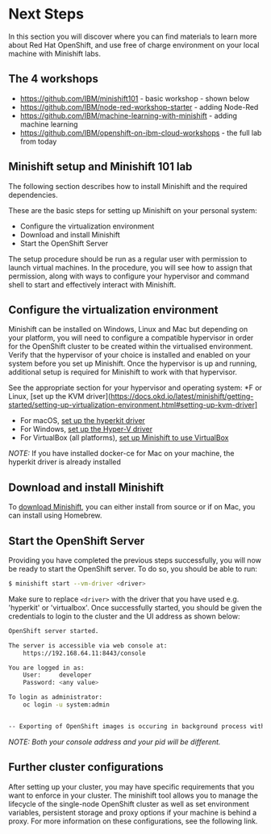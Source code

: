 # Next Steps

In this section you will discover where you can find materials to learn more about Red Hat OpenShift, and use free of charge environment on your local machine with Minishift labs.

## The 4 workshops

* ​https://github.com/IBM/minishift101 - basic workshop - shown below
* https://github.com/IBM/node-red-workshop-starter - adding Node-Red
* https://github.com/IBM/machine-learning-with-minishift - adding machine learning
* https://github.com/IBM/openshift-on-ibm-cloud-workshops - the full lab from today

## Minishift setup and Minishift 101 lab

The following section describes how to install Minishift and the required dependencies.

These are the basic steps for setting up Minishift on your personal system:

- ​Configure the virtualization environment
- ​Download and install Minishift
- ​Start the OpenShift Server

The setup procedure should be run as a regular user with permission to launch virtual machines. In the procedure, you will see how to assign that permission, along with ways to configure your hypervisor and command shell to start and effectively interact with Minishift.

## Configure the virtualization environment

Minishift can be installed on Windows, Linux and Mac but depending on your platform, you will need to configure a compatible hypervisor in order for the OpenShift cluster to be created within the virtualised environment. Verify that the hypervisor of your choice is installed and enabled on your system before you set up Minishift. Once the hypervisor is up and running, additional setup is required for Minishift to work with that hypervisor.

See the appropriate section for your hypervisor and operating system:
*F or Linux, [set up the KVM driver](https://docs.okd.io/latest/minishift/getting-started/setting-up-virtualization-environment.html#setting-up-kvm-driver]
* For macOS, [set up the hyperkit driver](https://docs.okd.io/latest/minishift/getting-started/setting-up-virtualization-environment.html#setting-up-hyperkit-driver)
* For Windows, [set up the Hyper-V driver](https://docs.okd.io/latest/minishift/getting-started/setting-up-virtualization-environment.html#setting-up-hyperkit-driver)
* For VirtualBox (all platforms), [set up Minishift to use VirtualBox](https://docs.okd.io/latest/minishift/getting-started/setting-up-virtualization-environment.html#setting-up-virtualbox-driver)

*NOTE:* If you have installed docker-ce for Mac on your machine, the hyperkit driver is already installed
## Download and install Minishift

To [download Minishift](https://docs.okd.io/latest/minishift/getting-started/installing.html), you can either install from source or if on Mac, you can install using Homebrew.
## Start the OpenShift Server

Providing you have completed the previous steps successfully, you will now be ready to start the OpenShift server. To do so, you should be able to run:
```bash
$ minishift start --vm-driver <driver>
```
Make sure to replace `<driver>` with the driver that you have used e.g. 'hyperkit' or 'virtualbox'. Once successfully started, you should be given the credentials to login to the cluster and the UI address as shown below:

```bash
OpenShift server started.

The server is accessible via web console at:
    https://192.168.64.11:8443/console

You are logged in as:
    User:     developer
    Password: <any value>

To login as administrator:
    oc login -u system:admin


-- Exporting of OpenShift images is occuring in background process with pid 5703.
```

*NOTE: Both your console address and your pid will be different.*

## Further cluster configurations

After setting up your cluster, you may have specific requirements that you want to enforce in your cluster. The minishift tool allows you to manage the lifecycle of the single-node OpenShift cluster as well as set environment variables, persistent storage and proxy options if your machine is behind a proxy. For more information on these configurations, see the following link.
